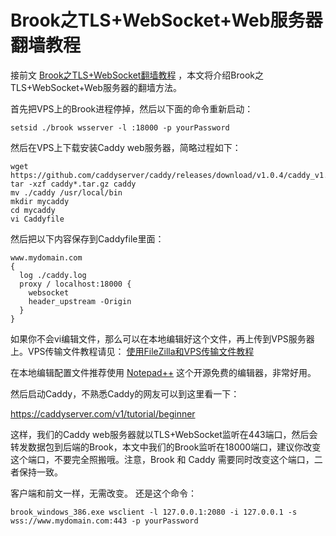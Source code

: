 # Brook之TLS+WebSocket+Web服务器翻墙教程

接前文 [Brook之TLS+WebSocket翻墙教程](https://github.com/bannedbook/fanqiang/blob/master/v2ss/Brook%E4%B9%8BTLS%2BWebSocket%E7%BF%BB%E5%A2%99%E6%95%99%E7%A8%8B.md) ，本文将介绍Brook之TLS+WebSocket+Web服务器的翻墙方法。

首先把VPS上的Brook进程停掉，然后以下面的命令重新启动：

`setsid ./brook wsserver -l :18000 -p yourPassword`

然后在VPS上下载安装Caddy web服务器，简略过程如下：

```
wget https://github.com/caddyserver/caddy/releases/download/v1.0.4/caddy_v1.0.4_linux_amd64.tar.gz
tar -xzf caddy*.tar.gz caddy
mv ./caddy /usr/local/bin
mkdir mycaddy
cd mycaddy
vi Caddyfile
```

然后把以下内容保存到Caddyfile里面：

```
www.mydomain.com
{
  log ./caddy.log
  proxy / localhost:18000 {
    websocket
    header_upstream -Origin
  }
}
```
如果你不会vi编辑文件，那么可以在本地编辑好这个文件，再上传到VPS服务器上。VPS传输文件教程请见： [使用FileZilla和VPS传输文件教程](https://github.com/bannedbook/fanqiang/blob/master/v2ss/%E4%BD%BF%E7%94%A8FileZilla%E5%92%8CVPS%E4%BC%A0%E8%BE%93%E6%96%87%E4%BB%B6%E6%95%99%E7%A8%8B.md)

在本地编辑配置文件推荐使用 [Notepad++](https://notepad-plus-plus.org/downloads/) 这个开源免费的编辑器，非常好用。

然后启动Caddy，不熟悉Caddy的网友可以到这里看一下：

https://caddyserver.com/v1/tutorial/beginner

这样，我们的Caddy web服务器就以TLS+WebSocket监听在443端口，然后会转发数据包到后端的Brook，本文中我们的Brook监听在18000端口，建议你改变这个端口，不要完全照搬哦。注意，Brook 和 Caddy 需要同时改变这个端口，二者保持一致。

客户端和前文一样，无需改变。
还是这个命令：

`brook_windows_386.exe wsclient -l 127.0.0.1:2080 -i 127.0.0.1 -s wss://www.mydomain.com:443 -p yourPassword`



